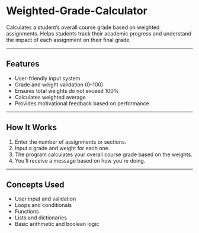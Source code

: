 # Weighted-Grade-Calculator
Calculates a student’s overall course grade based on weighted assignments. Helps students track their academic progress and understand the impact of each assignment on their final grade.

---

## Features

- User-friendly input system  
- Grade and weight validation (0–100)  
- Ensures total weights do not exceed 100%  
- Calculates weighted average  
- Provides motivational feedback based on performance  

---

## How It Works

1. Enter the number of assignments or sections.  
2. Input a grade and weight for each one.  
3. The program calculates your overall course grade based on the weights.  
4. You'll receive a message based on how you're doing.

---

## Concepts Used

- User input and validation  
- Loops and conditionals  
- Functions  
- Lists and dictionaries  
- Basic arithmetic and boolean logic  
